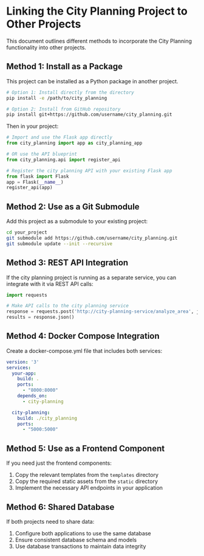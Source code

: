 # Linking the City Planning Project to Other Projects

This document outlines different methods to incorporate the City Planning functionality into other projects.

## Method 1: Install as a Package

This project can be installed as a Python package in another project.

```bash
# Option 1: Install directly from the directory
pip install -e /path/to/city_planning

# Option 2: Install from GitHub repository
pip install git+https://github.com/username/city_planning.git
```

Then in your project:

```python
# Import and use the Flask app directly
from city_planning import app as city_planning_app

# OR use the API blueprint
from city_planning.api import register_api

# Register the city planning API with your existing Flask app
from flask import Flask
app = Flask(__name__)
register_api(app)
```

## Method 2: Use as a Git Submodule

Add this project as a submodule to your existing project:

```bash
cd your_project
git submodule add https://github.com/username/city_planning.git
git submodule update --init --recursive
```

## Method 3: REST API Integration

If the city planning project is running as a separate service, you can integrate with it via REST API calls:

```python
import requests

# Make API calls to the city planning service
response = requests.post('http://city-planning-service/analyze_area', json={'bounds': {...}})
results = response.json()
```

## Method 4: Docker Compose Integration

Create a docker-compose.yml file that includes both services:

```yaml
version: '3'
services:
  your-app:
    build: .
    ports:
      - "8000:8000"
    depends_on:
      - city-planning

  city-planning:
    build: ./city_planning
    ports:
      - "5000:5000"
```

## Method 5: Use as a Frontend Component

If you need just the frontend components:

1. Copy the relevant templates from the `templates` directory
2. Copy the required static assets from the `static` directory
3. Implement the necessary API endpoints in your application

## Method 6: Shared Database

If both projects need to share data:

1. Configure both applications to use the same database
2. Ensure consistent database schema and models
3. Use database transactions to maintain data integrity 